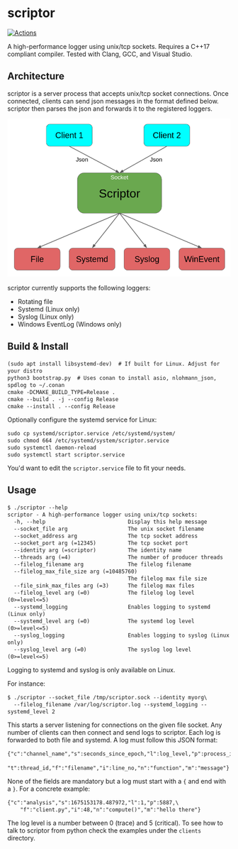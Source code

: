 # scriptor

[![Actions](https://github.com/bloomen/scriptor/actions/workflows/scriptor-tests.yml/badge.svg?branch=main)](https://github.com/bloomen/scriptor/actions/workflows/scriptor-tests.yml?query=branch%3Amain)

A high-performance logger using unix/tcp sockets.
Requires a C++17 compliant compiler.
Tested with Clang, GCC, and Visual Studio.

## Architecture

scriptor is a server process that accepts unix/tcp socket connections. Once connected, clients
can send json messages in the format defined below. scriptor then parses the json and
forwards it to the registered loggers.

![architecture](https://raw.githubusercontent.com/bloomen/scriptor/main/architecture.png)

scriptor currently supports the following loggers:

* Rotating file
* Systemd (Linux only)
* Syslog (Linux only)
* Windows EventLog (Windows only)

## Build & Install

```
(sudo apt install libsystemd-dev)  # If built for Linux. Adjust for your distro
python3 bootstrap.py  # Uses conan to install asio, nlohmann_json, spdlog to ~/.conan
cmake -DCMAKE_BUILD_TYPE=Release .
cmake --build . -j --config Release
cmake --install . --config Release
```

Optionally configure the systemd service for Linux:
```
sudo cp systemd/scriptor.service /etc/systemd/system/
sudo chmod 664 /etc/systemd/system/scriptor.service
sudo systemctl daemon-reload
sudo systemctl start scriptor.service
```
You'd want to edit the `scriptor.service` file to fit your needs.

## Usage

```
$ ./scriptor --help
scriptor - A high-performance logger using unix/tcp sockets:
  -h, --help                          Display this help message
  --socket_file arg                   The unix socket filename
  --socket_address arg                The tcp socket address
  --socket_port arg (=12345)          The tcp socket port
  --identity arg (=scriptor)          The identity name
  --threads arg (=4)                  The number of producer threads
  --filelog_filename arg              The filelog filename
  --filelog_max_file_size arg (=10485760)
                                      The filelog max file size
  --file_sink_max_files arg (=3)      The filelog max files
  --filelog_level arg (=0)            The filelog log level (0>=level<=5)
  --systemd_logging                   Enables logging to systemd (Linux only)
  --systemd_level arg (=0)            The systemd log level (0>=level<=5)
  --syslog_logging                    Enables logging to syslog (Linux only)
  --syslog_level arg (=0)             The syslog log level (0>=level<=5)
```
Logging to systemd and syslog is only available on Linux.

For instance:
```
$ ./scriptor --socket_file /tmp/scriptor.sock --identity myorg\
  --filelog_filename /var/log/scriptor.log --systemd_logging --systemd_level 2
```
This starts a server listening for connections on the given file socket.
Any number of clients can then connect and send logs to scriptor. Each log
is forwarded to both file and systemd. A log must follow this JSON format:
```
{"c":"channel_name","s":seconds_since_epoch,"l":log_level,"p":process_id,\
    "t":thread_id,"f":"filename","i":line_no,"n":"function","m":"message"}
```
None of the fields are mandatory but a log must start with a `{` and
end with a `}`. For a concrete example:
```
{"c":"analysis","s":1675153178.487972,"l":1,"p":5887,\
    "f":"client.py","i":48,"n":"compute()","m":"hello there"}
```
The log level is a number between 0 (trace) and 5 (critical).
To see how to talk to scriptor from python check the examples under the `clients` directory.
